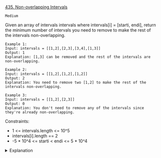 [435. Non-overlapping Intervals](https://leetcode.com/problems/non-overlapping-intervals/)

`Medium`

Given an array of intervals intervals where intervals[i] = [starti, endi], return the minimum number of intervals you need to remove to make the rest of the intervals non-overlapping.

```
Example 1:
Input: intervals = [[1,2],[2,3],[3,4],[1,3]]
Output: 1
Explanation: [1,3] can be removed and the rest of the intervals are non-overlapping.

Example 2:
Input: intervals = [[1,2],[1,2],[1,2]]
Output: 2
Explanation: You need to remove two [1,2] to make the rest of the intervals non-overlapping.

Example 3:
Input: intervals = [[1,2],[2,3]]
Output: 0
Explanation: You don't need to remove any of the intervals since they're already non-overlapping.
```

Constraints:

- 1 <= intervals.length <= 10^5
- intervals[i].length == 2
- -5 * 10^4 <= starti < endi <= 5 * 10^4

<details>
<summary>Explanation</summary>

[HuifengGuan](https://www.youtube.com/watch?v=x6wREca18nw)
</details>